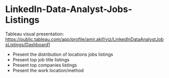 # LinkedIn-Data-Analyst-Jobs-Listings
Tableau visual presentation: https://public.tableau.com/app/profile/amir.akif/viz/LinkedInDataAnalystJobsListings/Dashboard1

- Present the distribution of locations jobs listings
- Present top job title listings
- Present top companies listings
- Present the work location/method

